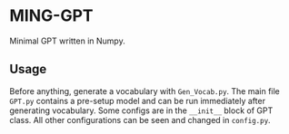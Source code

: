 # MING-GPT

Minimal GPT written in Numpy.

## Usage

Before anything, generate a vocabulary with `Gen_Vocab.py`.
The main file `GPT.py` contains a pre-setup model and can be run immediately after generating vocabulary. Some configs are in the `__init__` block of GPT class.
All other configurations can be seen and changed in `config.py`.
